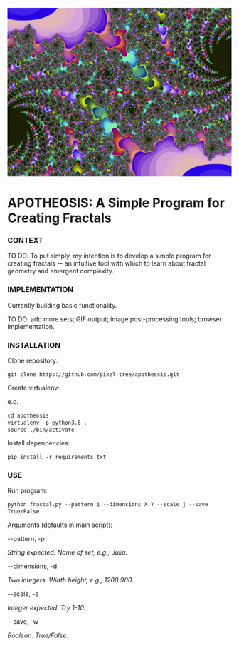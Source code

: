 ![Julia](media/julia-1.png)

# APOTHEOSIS: A Simple Program for Creating Fractals

### CONTEXT

TO DO. To put simply, my intention is to develop a simple program for creating fractals -- an intuitive tool with which to learn about fractal geometry and emergent complexity.

### IMPLEMENTATION

Currently building basic functionality.

TO DO: add more sets; GIF output; image post-processing tools; browser implementation.

### INSTALLATION

Clone repository:

```
git clone https://github.com/pixel-tree/apotheosis.git
```

Create virtualenv:

e.g.

```
cd apotheosis
virtualenv -p python3.6 .
source ./bin/activate
```

Install dependencies:

```
pip install -r requirements.txt
```

### USE

Run program:

```
python fractal.py --pattern i --dimensions X Y --scale j --save True/False
```

Arguments (defaults in main script):

--pattern, -p

*String expected. Name of set, e.g., Julia.*

--dimensions, -d

*Two integers. Width height, e.g., 1200 900.*

--scale, -s

*Integer expected. Try 1-10.*

--save, -w

*Boolean. True/False.*
